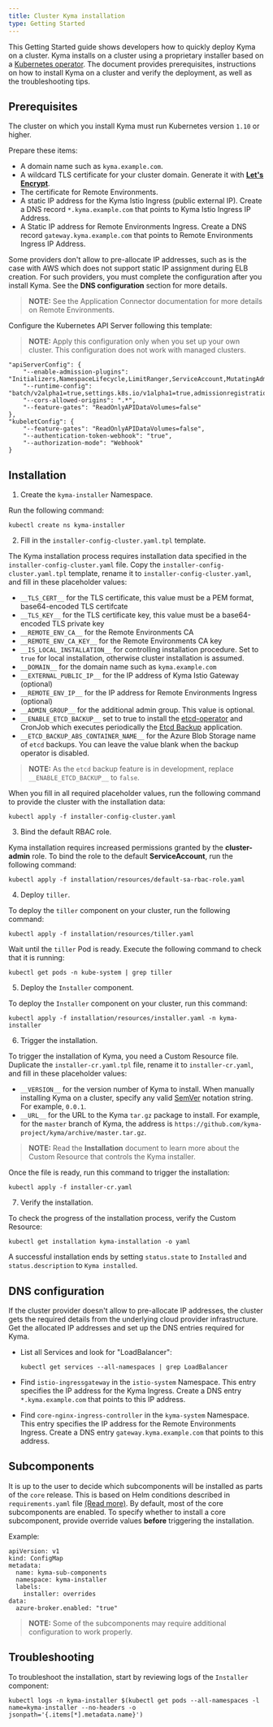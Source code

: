 ```yaml
---
title: Cluster Kyma installation
type: Getting Started
---
```


This Getting Started guide shows developers how to quickly deploy Kyma on a cluster. Kyma installs on a cluster using a proprietary installer based on a [Kubernetes operator](https://coreos.com/operators/). The document provides prerequisites, instructions on how to install Kyma on a cluster and verify the deployment, as well as the troubleshooting tips.

## Prerequisites

The cluster on which you install Kyma must run Kubernetes version `1.10` or higher.

Prepare these items:

- A domain name such as `kyma.example.com`.
- A wildcard TLS certificate for your cluster domain. Generate it with [**Let's Encrypt**](https://letsencrypt.org/).
- The certificate for Remote Environments.
- A static IP address for the Kyma Istio Ingress (public external IP). Create a DNS record `*.kyma.example.com` that points to Kyma Istio Ingress IP Address.
- A Static IP address for Remote Environments Ingress. Create a DNS record `gateway.kyma.example.com` that points to Remote Environments Ingress IP Address.

Some providers don't allow to pre-allocate IP addresses, such as is the case with AWS which does not support static IP assignment during ELB creation. For such providers, you must complete the configuration after you install Kyma. See the **DNS configuration** section for more details.

>**NOTE:** See the Application Connector documentation for more details on Remote Environments.

Configure the Kubernetes API Server following this template:

>**NOTE:** Apply this configuration only when you set up your own cluster. This configuration does not work with managed clusters.

```
"apiServerConfig": {
    "--enable-admission-plugins": "Initializers,NamespaceLifecycle,LimitRanger,ServiceAccount,MutatingAdmissionWebhook,ValidatingAdmissionWebhook,DefaultStorageClass,ResourceQuota",
    "--runtime-config": "batch/v2alpha1=true,settings.k8s.io/v1alpha1=true,admissionregistration.k8s.io/v1alpha1=true",
    "--cors-allowed-origins": ".*",
    "--feature-gates": "ReadOnlyAPIDataVolumes=false"
},
"kubeletConfig": {
    "--feature-gates": "ReadOnlyAPIDataVolumes=false",
    "--authentication-token-webhook": "true",
    "--authorization-mode": "Webhook"
}
```

## Installation

1. Create the `kyma-installer` Namespace.

Run the following command:

```
kubectl create ns kyma-installer
```

2. Fill in the `installer-config-cluster.yaml.tpl` template.

The Kyma installation process requires installation data specified in the `installer-config-cluster.yaml` file. Copy the `installer-config-cluster.yaml.tpl` template, rename it to `installer-config-cluster.yaml`, and fill in these placeholder values:

- `__TLS_CERT__` for the TLS certificate, this value must be a PEM format, base64-encoded TLS certifcate
- `__TLS_KEY__` for the TLS certificate key, this value must be a base64-encoded TLS private key
- `__REMOTE_ENV_CA__` for the Remote Environments CA
- `__REMOTE_ENV_CA_KEY__` for the Remote Environments CA key
- `__IS_LOCAL_INSTALLATION__` for controlling installation procedure. Set to `true` for local installation, otherwise cluster installation is assumed.
- `__DOMAIN__` for the domain name such as `kyma.example.com`
- `__EXTERNAL_PUBLIC_IP__` for the IP address of Kyma Istio Gateway (optional)
- `__REMOTE_ENV_IP__` for the IP address for Remote Environments Ingress (optional)
- `__ADMIN_GROUP__` for the additional admin group. This value is optional.
- `__ENABLE_ETCD_BACKUP__` set to true to install the [etcd-operator][etcd-backup-operator-chart] and CronJob which executes periodically the [Etcd Backup][etcd-backup-app] application.
- `__ETCD_BACKUP_ABS_CONTAINER_NAME__` for the Azure Blob Storage name of `etcd` backups. You can leave the value blank when the backup operator is disabled.

>**NOTE:** As the `etcd` backup feature is in development, replace `__ENABLE_ETCD_BACKUP__` to `false`.

When you fill in all required placeholder values, run the following command to provide the cluster with the installation data:

```
kubectl apply -f installer-config-cluster.yaml
```

3. Bind the default RBAC role.

Kyma installation requires increased permissions granted by the **cluster-admin** role. To bind the role to the default **ServiceAccount**, run the following command:

```
kubectl apply -f installation/resources/default-sa-rbac-role.yaml
```

4. Deploy `tiller`.

To deploy the `tiller` component on your cluster, run the following command:

```
kubectl apply -f installation/resources/tiller.yaml
```

Wait until the `tiller` Pod is ready. Execute the following command to check that it is running:

```
kubectl get pods -n kube-system | grep tiller
```

5. Deploy the `Installer` component.

To deploy the `Installer` component on your cluster, run this command:

```
kubectl apply -f installation/resources/installer.yaml -n kyma-installer
```

6. Trigger the installation.

To trigger the installation of Kyma, you need a Custom Resource file. Duplicate the `installer-cr.yaml.tpl` file, rename it to `installer-cr.yaml`, and fill in these placeholder values:

- `__VERSION__` for the version number of Kyma to install. When manually installing Kyma on a cluster, specify any valid [SemVer](https://semver.org/) notation string. For example, `0.0.1`.
- `__URL__` for the URL to the Kyma `tar.gz` package to install. For example, for the `master` branch of Kyma, the address is `https://github.com/kyma-project/kyma/archive/master.tar.gz`.

>**NOTE:** Read the **Installation** document to learn more about the Custom Resource that controls the Kyma installer.

Once the file is ready, run this command to trigger the installation:

```
kubectl apply -f installer-cr.yaml
```
7. Verify the installation.

To check the progress of the installation process, verify the Custom Resource:

```
kubectl get installation kyma-installation -o yaml
```

A successful installation ends by setting `status.state` to `Installed` and `status.description` to `Kyma installed`.

## DNS configuration

If the cluster provider doesn't allow to pre-allocate IP addresses, the cluster gets the required details from the underlying cloud provider infrastructure. Get the allocated IP addresses and set up the DNS entries required for Kyma.

- List all Services and look for "LoadBalancer":
  ```
  kubectl get services --all-namespaces | grep LoadBalancer
  ```

- Find `istio-ingressgateway` in the `istio-system` Namespace. This entry specifies the IP address for the Kyma Ingress. Create a DNS entry `*.kyma.example.com` that points to this IP address.

- Find `core-nginx-ingress-controller` in the `kyma-system` Namespace. This entry specifies the IP address for the Remote Environments Ingress. Create a DNS entry `gateway.kyma.example.com` that points to this address.


## Subcomponents

It is up to the user to decide which subcomponents will be installed as parts of the `core` release. This is based on Helm conditions described in `requirements.yaml` file [(Read more)](https://github.com/helm/helm/blob/master/docs/charts.md#tags-and-condition-fields-in-requirementsyaml). By default, most of the core subcomponents are enabled. To specify whether to install a core subcomponent, provide override values **before** triggering the installation.

Example:
```
apiVersion: v1
kind: ConfigMap
metadata:
  name: kyma-sub-components
  namespace: kyma-installer
  labels:
    installer: overrides
data:
  azure-broker.enabled: "true"
```

>**NOTE:** Some of the subcomponents may require additional configuration to work properly.

## Troubleshooting

To troubleshoot the installation, start by reviewing logs of the `Installer` component:

```
kubectl logs -n kyma-installer $(kubectl get pods --all-namespaces -l name=kyma-installer --no-headers -o jsonpath='{.items[*].metadata.name}')
```

[etcd-backup-app]:https://github.com/kyma-project/kyma/blob/master/tools/etcd-backup
[etcd-backup-operator-chart]:https://github.com/kyma-project/kyma/blob/master/resources/core/charts/etcd-operator/templates/backup-deployment.yaml
